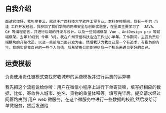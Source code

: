 ## 自我介绍

```
面试官你好，我叫廖春云，就读于广西科技大学软件工程专业。本科在校期间，我有一年的 爪洼 工作开发经验，我参加了我们学院的网络安全与创新实验室，在里面主要学习了  JAVA、C# 等编程语言，并进行后端的开发与设计。以及一些前端框架 Vue 、AntDesign pro 等前端框架。去年10月到 今年 3月，我在广州亚信科技这边工作过小半年。工作期间，主要负责后端模块的升级改造，以及一些前端页面开发为主。然后我认为我自己是一个有追求，有抱负的青年，我想实现我自己的一些个人价值，我希望贵公司能够给我一个机会来遇见更好的自己。
```

## 运费模板

负责使用责任链模式查找寄收城市的运费模板并进行运费的运算嘛

我先把这个流程说给你听：用户在微信小程序上进行下单寄货嘛，填写好相应的数据，比如，寄收件人城市、姓名、货物的重量体积等。填写完毕后。提交请求经过 网管路由到 用户 web 微服务，在这个微服务中进行一些数据的校验,然后发给订单微服务，然后发送给 
